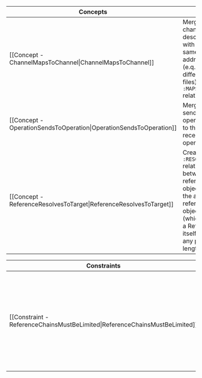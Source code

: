 | Concepts                                                           |                                                                                                                                                      |
| ------------------------------------------------------------------ |------------------------------------------------------------------------------------------------------------------------------------------------------|
| [[Concept - ChannelMapsToChannel\|ChannelMapsToChannel]]           | Merges channel descriptors with the same address (e.q. in different files) by a `:MAPS_TO` relation.                                                   |
| [[Concept - OperationSendsToOperation\|OperationSendsToOperation]] | Merges sending operations to the receiving operation.                                                                                                |
| [[Concept - ReferenceResolvesToTarget\|ReferenceResolvesToTarget]] | Creates a `:RESOLVES_TO` relation between a reference object and the actual, referenced object (which is not a Reference itself) over any path length. |


| Constraints                                                                 |                                                                                                                             |
| --------------------------------------------------------------------------- |-----------------------------------------------------------------------------------------------------------------------------|
| [[Constraint - ReferenceChainsMustBeLimited\|ReferenceChainsMustBeLimited]] | Reference chains must not contain more than one reference. <br/> Therefore, references must not reference other references. |



